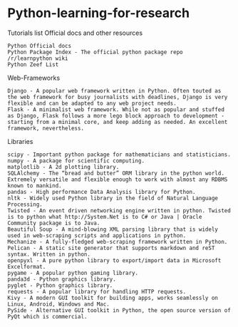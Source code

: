# Python-learning-for-research
Tutorials list
Official docs and other resources

    Python Official docs
    Python Package Index - The official python package repo
    /r/learnpython wiki
    Python Zeef List

Web-Frameworks

    Django - A popular web framework written in Python. Often touted as the web framework for busy journalists with deadlines, Django is very flexible and can be adapted to any web project needs.
    Flask - A minimalist web framework. While not as popular and stuffed as Django, Flask follows a more lego block approach to development - starting from a minimal core, and keep adding as needed. An excellent framework, nevertheless.

Libraries

    scipy - Important python package for mathematicians and statisticians.
    numpy - A package for scientific computing.
    matplotlib - A 2d plotting library.
    SQLAlchemy - The “bread and butter” ORM library in the python world. Extremely versatile and flexible enough to work with almost any RDBMS known to mankind.
    pandas - High performance Data Analysis library for Python.
    nltk - Widely used Python library in the field of Natural Language Processing.
    Twisted - An event driven networking engine written in python. Twisted is to python what http://System.Net is to C# or Java | Oracle Community package is to Java.
    Beautiful Soup - A mind-blowing XML parsing library that is widely used in web-scraping scripts and applications in python.
    Mechanize - A fully-fledged web-scraping framework written in Python.
    Pelican - A static site generator that supports markdown and reST syntax. Written in python.
    openpyxl - A pure python library to export/import data in Microsoft Excelformat.
    pygame - A popular python gaming library.
    panda3d - Python graphics library.
    pyglet - Python graphics library.
    requests - A popular library for handling HTTP requests.
    Kivy - A modern GUI toolkit for building apps, works seamlessly on Linux, Android, Windows and Mac.
    PySide - Alternative GUI toolkit in Python, the open source version of PyQt which is commercial.

